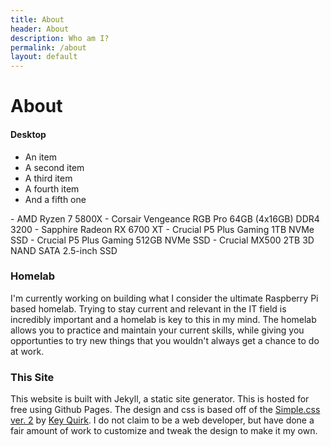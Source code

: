 ```yaml
---
title: About
header: About
description: Who am I?
permalink: /about
layout: default
---
```

# About

#### Desktop
<ul class="list-group">
  <li class="list-group-item">An item</li>
  <li class="list-group-item">A second item</li>
  <li class="list-group-item">A third item</li>
  <li class="list-group-item">A fourth item</li>
  <li class="list-group-item">And a fifth one</li>
</ul>
- AMD Ryzen 7 5800X
- Corsair Vengeance RGB Pro 64GB (4x16GB) DDR4 3200
- Sapphire Radeon RX 6700 XT
- Crucial P5 Plus Gaming 1TB NVMe SSD
- Crucial P5 Plus Gaming 512GB NVMe SSD
- Crucial MX500 2TB 3D NAND SATA 2.5-inch SSD

### Homelab
I'm currently working on building what I consider the ultimate Raspberry Pi based homelab. Trying to stay current and relevant in the IT field is incredibly important and a homelab is key to this in my mind. The homelab allows you to practice and maintain your current skills, while giving you opportunties to try new things that you wouldn't always get a chance to do at work.

### This Site
This website is built with Jekyll, a static site generator. This is hosted for free using Github Pages. The design and css is based off of the [Simple.css ver. 2](https://simplecss.org) by [Key Quirk](https://kevq.uk/about). I do not claim to be a web developer, but have done a fair amount of work to customize and tweak the design to make it my own.  